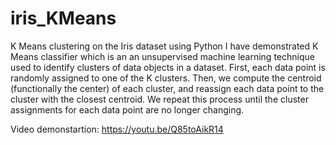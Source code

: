 # iris_KMeans
K Means clustering on the Iris dataset using Python
I have demonstrated K Means classifier which is an an unsupervised machine learning technique used to identify clusters of data objects in a dataset. 
First, each data point is randomly assigned to one of the K clusters. Then, we compute the centroid (functionally the center) of each cluster, and reassign each data point to the cluster with the closest centroid. We repeat this process until the cluster assignments for each data point are no longer changing.

Video demonstartion: https://youtu.be/Q85toAikR14
